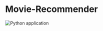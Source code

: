 # Movie-Recommender
![Python application](https://github.com/Wassouf289/Movie-Recommender/workflows/Python%20application/badge.svg)
